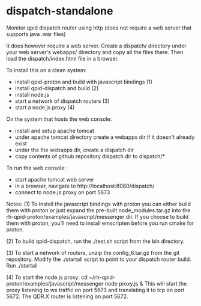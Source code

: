 # dispatch-standalone
Monitor qpid dispatch router using http (does not require a web server that supports java .war files)

It does however require a web server. Create a dispatch/ directory under your web server's webapps/ directory and copy all the files there. Then load the dispatch/index.html file in a browser.

To install this on a clean system:
- install qpid-proton and build with javascript bindings (1)
- install qpid-dispatch and build (2)
- install node.js
- start a network of dispatch routers (3)
- start a node.js proxy (4)

On the system that hosts the web console:
- install and setup apache tomcat
- under apache tomcat directory create a webapps dir if it doesn't already exist
- under the the webapps dir, create a dispatch dir
- copy contents of github repository dispatch dir to dispatch/*

To run the web console:
- start apache tomcat web server
- in a browser, navigate to http://localhost:8080/dispatch/
- connect to node.js proxy on port 5673

Notes:
(1) To install the javascript bindings with proton you can either build them with proton or just expand the pre-built node_modules.tar.gz into the rh-qpid-proton/examples/javascript/messenger dir.
If you choose to build them with proton, you'll need to install emscripten before you run cmake for proton.

(2) To build qpid-dispatch, run the ./test.sh script from the bin directory.

(3) To start a network of routers, unzip the config_6.tar.gz from the git repository. Modify the ./startall script to point to your dispatch router build. Run ./startall

(4) To start the node.js proxy:
cd ~/rh-qpid-proton/examples/javascript/messenger
node proxy.js &
This will start the proxy listening to ws traffic on port 5673 and translating it to tcp on port 5672. The QDR.X router is listening on port 5672.


